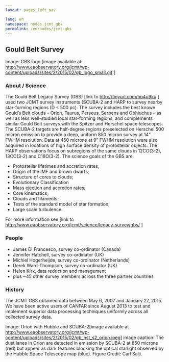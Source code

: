 ```yaml
---
layout: pages_left_nav

lang: en
namespace: nodes.jcmt_gbs
permalink: /en/nodes/jcmt-gbs
---
```


<!-- Content start -->

<h2> Gould Belt Survey </h2>

Image: GBS logo  [image available at: http://www.eaobservatory.org/jcmt/wp-content/uploads/sites/2/2015/02/gb_logo_small.gif ]

<h3> About / Science </h3>

The Gould Belt Legacy Survey (GBS) [link to http://tinyurl.com/hp4u9ku ] used two JCMT survey instruments (SCUBA-2 and HARP to survey nearby star-forming regions (D < 500 pc). The survey includes the best known Gould’s Belt clouds – Orion, Taurus, Perseus, Serpens and Ophiuchus – as well as less well-studied local star-forming regions, and complements similar Gould Belt surveys with the Spitzer and Herschel space telescopes. The SCUBA-2 targets are half-degree regions preselected on Herschel 500 micron emission to provide a deep, uniform 850 micron survey at 14" FWHM resolution.  Data at 450 microns at 9” FWHM resolution were also acquired in locations of high surface density of protostellar objects.  The HARP observations focus on subregions of the same clouds in 12CO(3-2), 13CO(3-2) and C18O(3-2). The science goals of the GBS are:

<ul>
   <li>Protostellar lifetimes and accretion rates;</li>
    <li>Origin of the IMF and brown dwarfs;</li>
   <li> Structure of cores to clouds;</li>
   <li> Evolutionary Classification</li>
   <li> Mass ejection and accretion rates;</li>
    <li>Core kinematics;</li>
    <li>Clouds and filaments;</li>
    <li>Tests of the standard model of star formation;</li>
    <li>Large scale turbulence.</li>
    </ul>

For more information see [link to http://www.eaobservatory.org/jcmt/science/legacy-survey/gbs/ ]

<h3>People</h3>
<ul>
<li>James Di Francesco, survey co-ordinator (Canada)</li>
<li>Jennifer Hatchell, survey co-ordinator (UK)</li>
<li>Michiel Hogerheijde, survey co-ordinator (Netherlands)</li>
<li>Derek Ward-Thompson, survey co-ordinator (UK)</li>
<li>Helen Kirk, data reduction and management</li>
<li>plus ~45 other survey members across the three partner countries</li>
</ul>


<h3>History</h3>

The JCMT GBS obtained data between May 6, 2007 and January 27, 2015.  We have been active users of CANFAR since August 2013 to test and implement superior data processing techniques uniformly across all collected survey data.

Image: Orion with Hubble and SCUBA-2[image available at http://www.eaobservatory.org/jcmt/wp-content/uploads/sites/2/2015/02/gb_hst_s2_orion.jpeg]
image caption: The dust lanes in Orion are detected in emission by SCUBA-2 at 850 microns (red) but appear as dark features blocking the optical starlight observed by the Hubble Space Telescope map (blue). Figure Credit: Carl Salji.




<!-- Content end -->
